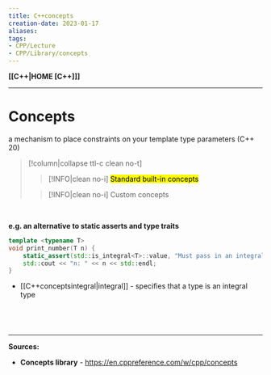 ```yaml
---
title: C++concepts
creation-date: 2023-01-17
aliases:
tags:
- CPP/Lecture
- CPP/Library/concepts
---
```

**[[C++|HOME [C++]]]**

---
# Concepts
a mechanism to place constraints on your template type parameters (C++ 20)
>[!column|collapse ttl-c clean no-t]
>>[!INFO|clean no-i] <mark class="hltr-blue">Standard built-in concepts</mark>
>
>>[!INFO|clean no-i] Custom concepts

<br>

**e.g. an alternative to static asserts and type traits**
```cpp
template <typename T>
void print_number(T n) {
	static_assert(std::is_integral<T>::value, "Must pass in an integral argument");
	std::cout << "n: " << n << std::endl;
}
```
- [[C++conceptsintegral|integral]] - specifies that a type is an integral type

<br>

# 
---
**Sources:**
- **Concepts library** - https://en.cppreference.com/w/cpp/concepts